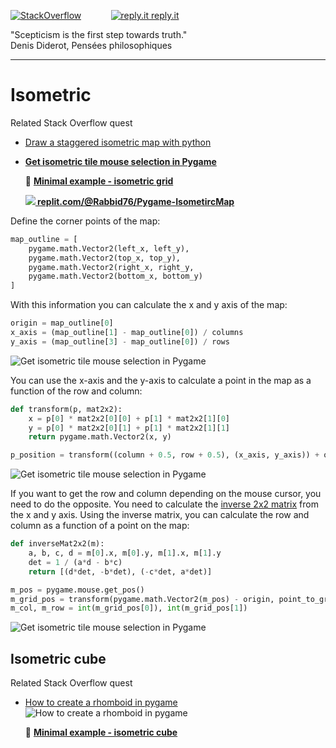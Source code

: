[![StackOverflow](https://stackexchange.com/users/flair/7322082.png)](https://stackoverflow.com/users/5577765/rabbid76?tab=profile) &nbsp;&nbsp;&nbsp;&nbsp;&nbsp;&nbsp;&nbsp;&nbsp;&nbsp;&nbsp; [![reply.it](../../resource/logo/Repl_it_logo_80.png) reply.it](https://repl.it/repls/folder/PyGame%20Examples)

"Scepticism is the first step towards truth."  
Denis Diderot, Pensées philosophiques

---

# Isometric

Related Stack Overflow quest

- [Draw a staggered isometric map with python](https://stackoverflow.com/questions/66568267/draw-a-staggered-isometric-map-with-python/66569330#66569330)  
- **[Get isometric tile mouse selection in Pygame](https://stackoverflow.com/questions/71336864/get-isometric-tile-mouse-selection-python/73996398#73996398)**

  📁 **[Minimal example - isometric grid](../../examples/minimal_examples/pygame_minimal_isometric_map.py)**

  **[![](https://i.sstatic.net/5jD0C.png) replit.com/@Rabbid76/Pygame-IsometircMap](https://replit.com/@Rabbid76/Pygame-IsometircMap#main.py)**

Define the corner points of the map:

```py
map_outline = [
    pygame.math.Vector2(left_x, left_y), 
    pygame.math.Vector2(top_x, top_y),
    pygame.math.Vector2(right_x, right_y,
    pygame.math.Vector2(bottom_x, bottom_y)
]
```

With this information you can calculate the x and y axis of the map:

```py
origin = map_outline[0]
x_axis = (map_outline[1] - map_outline[0]) / columns
y_axis = (map_outline[3] - map_outline[0]) / rows
```

![Get isometric tile mouse selection in Pygame](https://i.sstatic.net/76T75.png)

You can use the x-axis and the y-axis to calculate a point in the map as a function of the row and column:

```py
def transform(p, mat2x2):
    x = p[0] * mat2x2[0][0] + p[1] * mat2x2[1][0]
    y = p[0] * mat2x2[0][1] + p[1] * mat2x2[1][1]
    return pygame.math.Vector2(x, y)

p_position = transform((column + 0.5, row + 0.5), (x_axis, y_axis)) + origin
```

![Get isometric tile mouse selection in Pygame](https://i.sstatic.net/ME2Xc.gif)

If you want to get the row and column depending on the mouse cursor, you need to do the opposite. You need to calculate the [inverse 2x2 matrix](https://en.wikipedia.org/wiki/Invertible_matrix) from the x and y axis. Using the inverse matrix, you can calculate the row and column as a function of a point on the map:

```py
def inverseMat2x2(m):
    a, b, c, d = m[0].x, m[0].y, m[1].x, m[1].y
    det = 1 / (a*d - b*c)
    return [(d*det, -b*det), (-c*det, a*det)]

m_pos = pygame.mouse.get_pos()
m_grid_pos = transform(pygame.math.Vector2(m_pos) - origin, point_to_grid)
m_col, m_row = int(m_grid_pos[0]), int(m_grid_pos[1])
```

![Get isometric tile mouse selection in Pygame](https://i.sstatic.net/AE7IS.gif)

## Isometric cube

Related Stack Overflow quest

- [How to create a rhomboid in pygame](https://stackoverflow.com/questions/73651474/how-to-create-a-rhomboid-in-pygame/73652102#73652102)  
  ![How to create a rhomboid in pygame](https://i.sstatic.net/TRKlB.gif)  

  📁 **[Minimal example - isometric cube](../../examples/minimal_examples/pygame_minimal_isometric_cube.py)**
